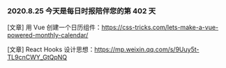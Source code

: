 ### 2020.8.25 今天是每日时报陪伴您的第 402 天

[文章] 用 Vue 创建一个日历组件：<https://css-tricks.com/lets-make-a-vue-powered-monthly-calendar/>

[文章] React Hooks 设计思想：<https://mp.weixin.qq.com/s/9Uuy5t-TL9cnCWY_GtQpNQ>
